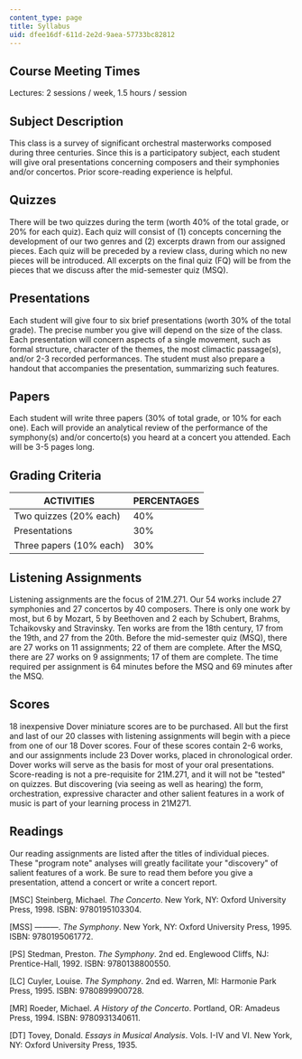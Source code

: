 ```yaml
---
content_type: page
title: Syllabus
uid: dfee16df-611d-2e2d-9aea-57733bc82812
---
```


Course Meeting Times
--------------------

Lectures: 2 sessions / week, 1.5 hours / session

Subject Description
-------------------

This class is a survey of significant orchestral masterworks composed during three centuries. Since this is a participatory subject, each student will give oral presentations concerning composers and their symphonies and/or concertos. Prior score-reading experience is helpful.

Quizzes
-------

There will be two quizzes during the term (worth 40% of the total grade, or 20% for each quiz). Each quiz will consist of (1) concepts concerning the development of our two genres and (2) excerpts drawn from our assigned pieces. Each quiz will be preceded by a review class, during which no new pieces will be introduced. All excerpts on the final quiz (FQ) will be from the pieces that we discuss after the mid-semester quiz (MSQ).

Presentations
-------------

Each student will give four to six brief presentations (worth 30% of the total grade). The precise number you give will depend on the size of the class. Each presentation will concern aspects of a single movement, such as formal structure, character of the themes, the most climactic passage(s), and/or 2-3 recorded performances. The student must also prepare a handout that accompanies the presentation, summarizing such features.

Papers
------

Each student will write three papers (30% of total grade, or 10% for each one). Each will provide an analytical review of the performance of the symphony(s) and/or concerto(s) you heard at a concert you attended. Each will be 3-5 pages long.

Grading Criteria
----------------

| ACTIVITIES | PERCENTAGES |
| --- | --- |
| Two quizzes (20% each) | 40% |
| Presentations | 30% |
| Three papers (10% each) | 30% 

Listening Assignments
---------------------

Listening assignments are the focus of 21M.271. Our 54 works include 27 symphonies and 27 concertos by 40 composers. There is only one work by most, but 6 by Mozart, 5 by Beethoven and 2 each by Schubert, Brahms, Tchaikovsky and Stravinsky. Ten works are from the 18th century, 17 from the 19th, and 27 from the 20th. Before the mid-semester quiz (MSQ), there are 27 works on 11 assignments; 22 of them are complete. After the MSQ, there are 27 works on 9 assignments; 17 of them are complete. The time required per assignment is 64 minutes before the MSQ and 69 minutes after the MSQ.

Scores
------

18 inexpensive Dover miniature scores are to be purchased. All but the first and last of our 20 classes with listening assignments will begin with a piece from one of our 18 Dover scores. Four of these scores contain 2-6 works, and our assignments include 23 Dover works, placed in chronological order. Dover works will serve as the basis for most of your oral presentations. Score-reading is not a pre-requisite for 21M.271, and it will not be "tested" on quizzes. But discovering (via seeing as well as hearing) the form, orchestration, expressive character and other salient features in a work of music is part of your learning process in 21M271.

Readings
--------

Our reading assignments are listed after the titles of individual pieces. These "program note" analyses will greatly facilitate your "discovery" of salient features of a work. Be sure to read them before you give a presentation, attend a concert or write a concert report.

\[MSC\] Steinberg, Michael. _The Concerto_. New York, NY: Oxford University Press, 1998. ISBN: 9780195103304.

\[MSS\] ———. _The Symphony_. New York, NY: Oxford University Press, 1995. ISBN: 9780195061772.

\[PS\] Stedman, Preston. _The Symphony_. 2nd ed. Englewood Cliffs, NJ: Prentice-Hall, 1992. ISBN: 9780138800550.

\[LC\] Cuyler, Louise. _The Symphony_. 2nd ed. Warren, MI: Harmonie Park Press, 1995. ISBN: 9780899900728.

\[MR\] Roeder, Michael. _A History of the Concerto_. Portland, OR: Amadeus Press, 1994. ISBN: 9780931340611.

\[DT\] Tovey, Donald. _Essays in Musical Analysis_. Vols. I-IV and VI. New York, NY: Oxford University Press, 1935.